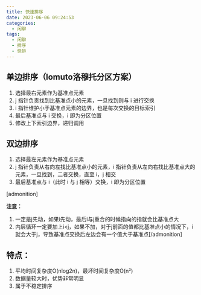 ```yaml
---
title: 快速排序
date: 2023-06-06 09:24:53
categories:
  - 闲聊
tags:
  - 闲聊
  - 排序
  - 快排
---
```


## 单边排序（lomuto洛穆托分区方案）

1. 选择最右元素作为基准点元素
2.  j 指针负责找到比基准点小的元素，一旦找到则与 i 进行交换
3.  i 指针维护小于基准点元素的边界，也是每次交换的目标索引
4. 最后基准点与 i 交换，i 即为分区位置
5. 修改上下索引边界，递归调用

## 双边排序

1. 选择最左元素作为基准点元素
2.  j 指针负责从右向左找比基准点小的元素，i 指针负责从左向右找比基准点大的元素，一旦找到，二者交换，直至 i，j 相交
3. 最后基准点与 i（此时 i 与 j 相等）交换，i 即为分区位置

[admonition]

**注意：**

1. 一定是j先动，如果i先动，最后i与j重合的时候指向的指就会比基准点大
2. 内层循环一定要加上i<j，如果不加，对于j前面的值都比基准点小的情况下，i就会大于j，导致基准点交换后左边会有一个值大于基准点[/admonition]

## 特点：

1. 平均时间复杂度O(nlog2n)，最坏时间复杂度O(n²)
2. 数据量较大时，优势非常明显
3. 属于不稳定排序